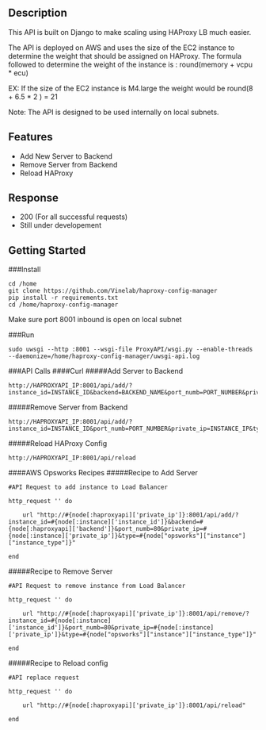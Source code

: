 ## Description

This API is built on Django to make scaling using HAProxy LB much easier.

The API is deployed on AWS and uses the size of the EC2 instance to determine the weight that should be assigned on HAProxy.
The formula followed to determine the weight of the instance is : round(memory + vcpu * ecu)

EX: If the size of the EC2 instance is M4.large the weight would be round(8 + 6.5 * 2 ) = 21

Note: The API is designed to be used internally on local subnets.

## Features

- Add New Server to Backend
- Remove Server from Backend
- Reload HAProxy

## Response

- 200 (For all successful requests)
- Still under developement

## Getting Started

###Install
```
cd /home
git clone https://github.com/Vinelab/haproxy-config-manager
pip install -r requirements.txt
cd /home/haproxy-config-manager
```
Make sure port 8001 inbound is open on local subnet

###Run
```
sudo uwsgi --http :8001 --wsgi-file ProxyAPI/wsgi.py --enable-threads --daemonize=/home/haproxy-config-manager/uwsgi-api.log
```

###API Calls
####Curl
#####Add Server to Backend
```
http://HAPROXYAPI_IP:8001/api/add/?instance_id=INSTANCE_ID&backend=BACKEND_NAME&port_numb=PORT_NUMBER&private_ip=INSTANCE_IP&type=INSTANCE_TYPE
```
#####Remove Server from Backend
```
http://HAPROXYAPI_IP:8001/api/add/?instance_id=INSTANCE_ID&port_numb=PORT_NUMBER&private_ip=INSTANCE_IP&type=INSTANCE_TYPE
```
#####Reload HAProxy Config
```
http://HAPROXYAPI_IP:8001/api/reload
```
####AWS Opsworks Recipes
#####Recipe to Add Server
```
#API Request to add instance to Load Balancer

http_request '' do
    
    url "http://#{node[:haproxyapi]['private_ip']}:8001/api/add/?instance_id=#{node[:instance]['instance_id']}&backend=#{node[:haproxyapi]['backend']}&port_numb=80&private_ip=#{node[:instance]['private_ip']}&type=#{node["opsworks"]["instance"]["instance_type"]}"

end
```
#####Recipe to Remove Server
```
#API Request to remove instance from Load Balancer

http_request '' do
    
    url "http://#{node[:haproxyapi]['private_ip']}:8001/api/remove/?instance_id=#{node[:instance]['instance_id']}&port_numb=80&private_ip=#{node[:instance]['private_ip']}&type=#{node["opsworks"]["instance"]["instance_type"]}"

end
```
#####Recipe to Reload config
```
#API replace request

http_request '' do
    
    url "http://#{node[:haproxyapi]['private_ip']}:8001/api/reload"

end
```
